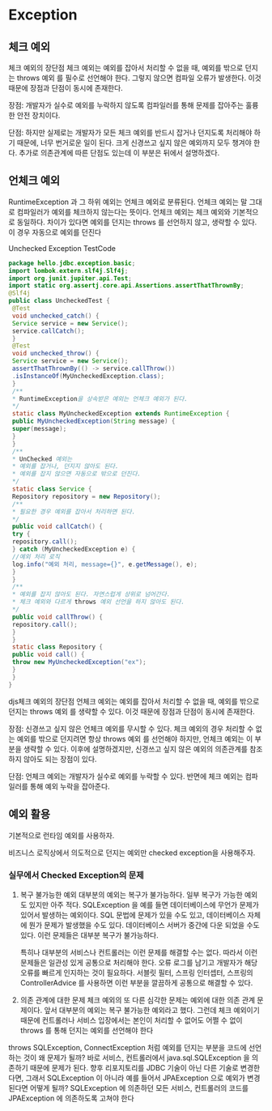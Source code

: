 # Exception

## 체크 예외

체크 예외의 장단점
체크 예외는 예외를 잡아서 처리할 수 없을 때, 예외를 밖으로 던지는 throws 예외 를 필수로 선언해야 한다. 그렇지 않으면 컴파일 오류가 발생한다. 이것 때문에 장점과 단점이 동시에 존재한다.

장점: 개발자가 실수로 예외를 누락하지 않도록 컴파일러를 통해 문제를 잡아주는 훌륭한 안전 장치이다.

단점: 하지만 실제로는 개발자가 모든 체크 예외를 반드시 잡거나 던지도록 처리해야 하기 때문에, 너무 번거로운 일이 된다. 크게 신경쓰고 싶지 않은 예외까지 모두 챙겨야 한다. 추가로 의존관계에 따른 단점도 있는데 이 부분은 뒤에서 설명하겠다.

## 언체크 예외

RuntimeException 과 그 하위 예외는 언체크 예외로 분류된다.
언체크 예외는 말 그대로 컴파일러가 예외를 체크하지 않는다는 뜻이다.
언체크 예외는 체크 예외와 기본적으로 동일하다. 차이가 있다면 예외를 던지는 throws 를 선언하지 않고, 생략할 수 있다. 이 경우 자동으로 예외를 던진다

Unchecked Exception TestCode

```java
package hello.jdbc.exception.basic;
import lombok.extern.slf4j.Slf4j;
import org.junit.jupiter.api.Test;
import static org.assertj.core.api.Assertions.assertThatThrownBy;
@Slf4j
public class UncheckedTest {
 @Test
 void unchecked_catch() {
 Service service = new Service();
 service.callCatch();
 }
 @Test
 void unchecked_throw() {
 Service service = new Service();
 assertThatThrownBy(() -> service.callThrow())
 .isInstanceOf(MyUncheckedException.class);
 }
 /**
 * RuntimeException을 상속받은 예외는 언체크 예외가 된다.
 */
 static class MyUncheckedException extends RuntimeException {
 public MyUncheckedException(String message) {
 super(message);
 }
 }
 /**
 * UnChecked 예외는
 * 예외를 잡거나, 던지지 않아도 된다.
 * 예외를 잡지 않으면 자동으로 밖으로 던진다.
 */
 static class Service {
 Repository repository = new Repository();
 /**
 * 필요한 경우 예외를 잡아서 처리하면 된다.
 */
 public void callCatch() {
 try {
 repository.call();
 } catch (MyUncheckedException e) {
 //예외 처리 로직
 log.info("예외 처리, message={}", e.getMessage(), e);
 }
 }
 /**
 * 예외를 잡지 않아도 된다. 자연스럽게 상위로 넘어간다.
 * 체크 예외와 다르게 throws 예외 선언을 하지 않아도 된다.
 */
 public void callThrow() {
 repository.call();
 }
 }
 static class Repository {
 public void call() {
 throw new MyUncheckedException("ex");
 }
 }
}
```

djs체크 예외의 장단점
언체크 예외는 예외를 잡아서 처리할 수 없을 때, 예외를 밖으로 던지는 throws 예외 를 생략할 수 있다. 이것 때문에 장점과 단점이 동시에 존재한다.

장점: 신경쓰고 싶지 않은 언체크 예외를 무시할 수 있다. 체크 예외의 경우 처리할 수 없는 예외를 밖으로 던지려면 항상 throws 예외 를 선언해야 하지만, 언체크 예외는 이 부분을 생략할 수 있다. 이후에 설명하겠지만, 신경쓰고 싶지 않은 예외의 의존관계를 참조하지 않아도 되는 장점이 있다.

단점: 언체크 예외는 개발자가 실수로 예외를 누락할 수 있다. 반면에 체크 예외는 컴파일러를 통해 예외 누락을 잡아준다.

## 예외 활용

기본적으로 런타임 예외를 사용하자.

비즈니스 로직상에서 의도적으로 던지는 예외만 checked exception을 사용해주자.

### 실무에서 Checked Exception의 문제

1. 복구 불가능한 예외
대부분의 예외는 복구가 불가능하다. 일부 복구가 가능한 예외도 있지만 아주 적다.
SQLException 을 예를 들면 데이터베이스에 무언가 문제가 있어서 발생하는 예외이다. SQL 문법에 문제가 있을 수도 있고, 데이터베이스 자체에 뭔가 문제가 발생했을 수도 있다. 데이터베이스 서버가 중간에 다운 되었을 수도 있다. 이런 문제들은 대부분 복구가 불가능하다. 
    
    특히나 대부분의 서비스나 컨트롤러는 이런 문제를 해결할 수는 없다. 따라서 이런 문제들은 일관성 있게 공통으로 처리해야 한다. 오류 로그를 남기고 개발자가 해당 오류를 빠르게 인지하는 것이 필요하다. 서블릿 필터, 스프링 인터셉터, 스프링의 ControllerAdvice 를 사용하면 이런 부분을 깔끔하게 공통으로 해결할 수 있다.
    
2. 의존 관계에 대한 문제
체크 예외의 또 다른 심각한 문제는 예외에 대한 의존 관계 문제이다.
앞서 대부분의 예외는 복구 불가능한 예외라고 했다. 그런데 체크 예외이기 때문에 컨트롤러나 서비스 입장에서는 본인이 처리할 수 없어도 어쩔 수 없이 throws 를 통해 던지는 예외를 선언해야 한다

throws SQLException, ConnectException 처럼 예외를 던지는 부분을 코드에 선언하는 것이 왜
문제가 될까?
바로 서비스, 컨트롤러에서 java.sql.SQLException 을 의존하기 때문에 문제가 된다.
향후 리포지토리를 JDBC 기술이 아닌 다른 기술로 변경한다면, 그래서 SQLException 이 아니라 예를
들어서 JPAException 으로 예외가 변경된다면 어떻게 될까?
SQLException 에 의존하던 모든 서비스, 컨트롤러의 코드를 JPAException 에 의존하도록 고쳐야 한다
